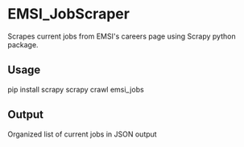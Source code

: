 # EMSI_JobScraper
Scrapes current jobs from EMSI's careers page using Scrapy python package.

## Usage
pip install scrapy
scrapy crawl emsi_jobs

## Output
Organized list of current jobs in JSON output
